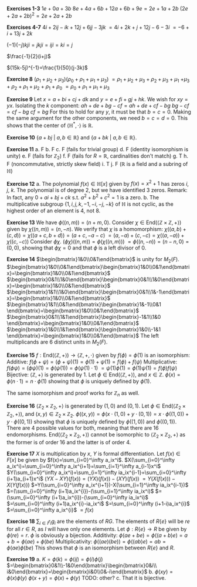 **Exercises 1-3**
$1e+0a+3b$
$8e+4a+6b+12a+6b+9e=2e+1a+2b$
$(2e+2a+2b)^2=2e+2a+2b$

**Exercises 4-7**
$4i+2ij-ik+12j+6jj-3jk$
$=4i+2k+j+12j-6-3i$
$=-6+i+13j+2k$

$(-1)(-j)kji=jkji=iji=ki=j$

$\frac{-1}{2}(i+j)$

$(15k-5j)^{-1}=\frac{1}{50}(j-3k)$

**Exercise 8**
$(\rho_1+\mu_2+\mu_3)(\rho_0+\rho_1+\mu_1+\mu_3)$
$=\rho_1+\mu_2+\mu_3+\rho_2+\mu_3+\mu_1$
$+\mu_3+\rho_2+\rho_1+\mu_2+\rho_1+\rho_0$
$=\rho_0+\rho_1+\mu_1+\mu_3$

**Exercise 9**
Let $x=a+bi+cj+dk$ and $y=e+fi+gj+hk$.
We wish for $xy=yx$. Isolating the $k$ component:
$ah+de+bg-cf=ah+de+cf-bg$
$bg-cf=cf-bg$
$cf=bg$
For this to hold for any $y$, it must be that $b=c=0$. Making the same argument for the other components, we need $b=c=d=0$. This shows that the center of $\langle\mathbb{H}^*,\cdot\rangle$ is $\mathbb{R}$.

**Exercise 10**
$\{a+bj\ |\ a,b\in\mathbb{R}\}$ and $\{a+bk\ |\ a,b\in\mathbb{R}\}$.

**Exercise 11**
a. F
b. F
c. F (fails for trivial group)
d. F (identity isomorphism is unity)
e. F (fails for $\mathbb{Z}_2$)
f. F (fails for $R=\mathbb{R}$, cardinalities don't match)
g. T
h. F (noncommutative, strictly skew field)
i. T
j. F ($\mathbb{R}$ is a field and a subring of $\mathbb{H}$)

**Exercise 12**
a.
The polynomial $f(x)\in \mathbb{H}[x]$ given by $f(x)=x^2+1$ has zeros $i$, $j$, $k$. The polynomial is of degree 2, but we have identified 3 zeros.
Remark: In fact, any $0+ai+bj+ck$ s.t. $a^2+b^2+c^2=1$ is a zero.
b.
The multiplicative subgroup $\{1,i,j,k,-1,-i,-j,-k\}$ of $\mathbb{H}$ is not cyclic, as the highest order of an element is 4, not 8.

**Exercise 13**
We have $\phi((n,m))=(n+m,0)$. Consider $\chi\in\mathrm{End}(\langle\mathbb{Z}\times\mathbb{Z}, +\rangle)$ given by $\chi((n,m))=(n,-n)$. We verify that $\chi$ is a homomorphism:
$\chi((a,b)+(c,d))=\chi((a+c,b+d))=(a+c,-a-c)$
$=(a,-a)+(c,-c)=\chi((a,-a))+\chi((c,-c))$ 
Consider $\phi\chi$. $(\phi\chi)((n,m))=\phi(\chi((n,m)))$
$=\phi((n,-n))=(n-n,0)=(0,0)$, showing that $\phi\chi=0$ and that $\phi$ is a left divisor of 0.

**Exercise 14**
$\begin{bmatrix}1&0\\0&1\end{bmatrix}$ is unity for $M_2(F)$.
$\begin{bmatrix}1&0\\0&1\end{bmatrix}\begin{bmatrix}1&0\\0&1\end{bmatrix}=\begin{bmatrix}1&0\\0&1\end{bmatrix}$
$\begin{bmatrix}0&1\\1&0\end{bmatrix}\begin{bmatrix}0&1\\1&0\end{bmatrix}=\begin{bmatrix}1&0\\0&1\end{bmatrix}$
$\begin{bmatrix}1&1\\1&0\end{bmatrix}\begin{bmatrix}0&1\\1&-1\end{bmatrix}=\begin{bmatrix}1&0\\0&1\end{bmatrix}$
$\begin{bmatrix}1&1\\0&1\end{bmatrix}\begin{bmatrix}1&-1\\0&1 \end{bmatrix}=\begin{bmatrix}1&0\\0&1\end{bmatrix}$
$\begin{bmatrix}0&1\\1&1\end{bmatrix}\begin{bmatrix}-1&1\\1&0 \end{bmatrix}=\begin{bmatrix}1&0\\0&1\end{bmatrix}$
$\begin{bmatrix}1&0\\1&1\end{bmatrix}\begin{bmatrix}1&0\\-1&1 \end{bmatrix}=\begin{bmatrix}1&0\\0&1\end{bmatrix}$
The left multiplicands are 6 distinct units in $M_2(F)$.

**Exercise 15**
$f:\mathrm{End}(\langle\mathbb{Z},+\rangle)\to\langle\mathbb{Z},+,\cdot\rangle$ given by $f(\phi)=\phi(1)$ is an isomorphism:
Additive:
$f(\phi+\psi)=(\phi+\psi)(1)=\phi(1)+\psi(1)=f(\phi)+f(\psi)$
Multiplicative:
$f(\phi\psi)=(\phi\psi)(1)=\phi(\psi(1))=\phi(\psi(1)\cdot 1)$
$=\psi(1)\phi(1)=\phi(1)\psi(1)=f(\phi)f(\psi)$
Bijective:
$\langle\mathbb{Z},+\rangle$ is generated by $1$. Let $\phi\in\mathrm{End}(\langle\mathbb{Z},+\rangle)$, and $x\in\mathbb{Z}$. $\phi(x)=\phi(n\cdot 1)=n\cdot\phi(1)$ showing that $\phi$ is uniquely defined by $\phi(1)$.

The same isomorphism and proof works for $\mathbb{Z}_n$ as well.

**Exercise 16**
$\langle\mathbb{Z}_2\times\mathbb{Z}_2,+\rangle$ is generated by $(1,0)$ and $(0,1)$. Let $\phi\in\mathrm{End}(\langle\mathbb{Z}_2\times\mathbb{Z}_2,+\rangle)$, and $(x,y)\in\mathbb{Z}_2\times\mathbb{Z}_2$. $\phi((x,y))=\phi(x\cdot(1,0)+y\cdot(0,1))=x\cdot\phi((1,0))+y\cdot\phi((0,1))$ showing that $\phi$ is uniquely defined by $\phi((1,0))$ and $\phi((0,1))$. There are 4 possible values for both, meaning that there are 16 endomorphisms. $\mathrm{End}(\langle\mathbb{Z}_2\times\mathbb{Z}_2,+\rangle)$ cannot be isomorphic to $\langle\mathbb{Z}_2\times\mathbb{Z}_2,+\rangle$ as the former is of order 16 and the latter is of order 4.

**Exercise 17**
$X$ is multiplication by $x$, $Y$ is formal differentiation.
Let $f(x)\in F[x]$ be given by $f(x)=\sum_{i=0}^\infty a_ix^i$.
$X(\sum_{i=0}^\infty a_ix^i)=\sum_{i=0}^\infty a_ix^{i+1}=\sum_{i=1}^\infty a_{i-1}x^i$
$Y(\sum_{i=0}^\infty a_ix^i)=\sum_{i=1}^\infty ia_ix^{i-1}=\sum_{i=0}^\infty (i+1)a_{i+1}x^i$
$(YX-XY)(f(x))=(YX)(f(x))-(XY)(f(x))$
$=Y(X(f(x)))-X(Y(f(x)))$
$=Y(\sum_{i=0}^\infty a_ix^{i+1})-X(\sum_{i=1}^\infty ia_ix^{i-1})$
$=(\sum_{i=0}^\infty (i+1)a_ix^{i})-(\sum_{i=1}^\infty ia_ix^i)$
$=(\sum_{i=0}^\infty (i+1)a_ix^{i})-(\sum_{i=0}^\infty ia_ix^i)$
$=\sum_{i=0}^\infty (i+1)a_ix^{i}-ia_ix^i$
$=\sum_{i=0}^\infty (i+1-i)a_ix^{i}$
$=\sum_{i=0}^\infty a_ix^{i}$
$=f(x)$

**Exercise 18**
$\sum_{i\in I}r_ig_i$ are the elements of $RG$. The elements of $R\{e\}$ will be $re$ for all $r\in R$, as $I$ will have only one elements. Let $\phi:R\{e\}\to R$ be given by $\phi(re)=r$. $\phi$ is obviously a bijection.
Additivity:
$\phi(ae+be)=\phi((a+b)e)=a+b=\phi(ae)+\phi(be)$
Multiplicativity:
$\phi((ae)(be))=\phi((ab)e)=ab=\phi(ae)\phi(be)$
This shows that $\phi$ is an isomorphism between $R\{e\}$ and $R$.

**Exercise 19**
a.
$K=\phi(k)=\phi(ij)=\phi(i)\phi(j)$
$=\begin{bmatrix}0&1\\-1&0\end{bmatrix}\begin{bmatrix}0&i\\ i&0\end{bmatrix}=\begin{bmatrix}i&0\\0&-i\end{bmatrix}$
b.
$\phi(xy)=\phi(x)\phi(y)$
$\phi(x+y)=\phi(x)+\phi(y)$
TODO: other?
c.
That it is bijective.
